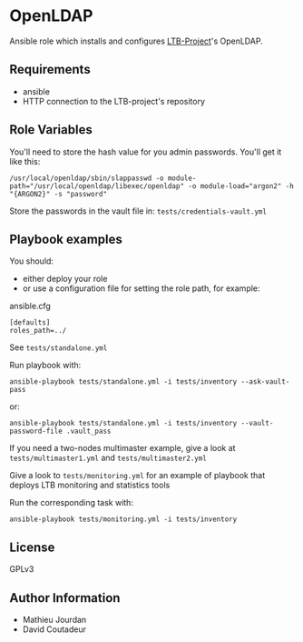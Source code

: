 OpenLDAP
========

Ansible role which installs and configures [LTB-Project](https://ltb-project.org/)'s OpenLDAP.

Requirements
------------

- ansible
- HTTP connection to the LTB-project's repository

Role Variables
--------------

You'll need to store the hash value for you admin passwords. You'll get it like this:

```
/usr/local/openldap/sbin/slappasswd -o module-path="/usr/local/openldap/libexec/openldap" -o module-load="argon2" -h "{ARGON2}" -s "password"
```

Store the passwords in the vault file in: `tests/credentials-vault.yml`


Playbook examples
-----------------

You should:
 * either deploy your role
 * or use a configuration file for setting the role path, for example:

ansible.cfg
```
[defaults]
roles_path=../
```

See `tests/standalone.yml`

Run playbook with:

```
ansible-playbook tests/standalone.yml -i tests/inventory --ask-vault-pass
```

or:

```
ansible-playbook tests/standalone.yml -i tests/inventory --vault-password-file .vault_pass
```

If you need a two-nodes multimaster example, give a look at `tests/multimaster1.yml` and `tests/multimaster2.yml`


Give a look to `tests/monitoring.yml` for an example of playbook that deploys LTB monitoring and statistics tools

Run the corresponding task with: 

```
ansible-playbook tests/monitoring.yml -i tests/inventory
```


License
-------

GPLv3

Author Information
------------------

- Mathieu Jourdan
- David Coutadeur
